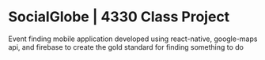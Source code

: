 # SocialGlobe | 4330 Class Project

Event finding mobile application developed using react-native, google-maps api, and firebase to create the gold standard for finding something to do
